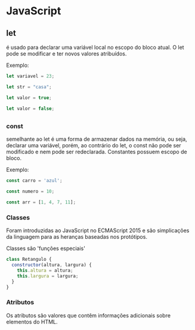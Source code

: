 # JavaScript



## let 

é usado para declarar uma variável local no escopo do bloco atual. O let pode se modificar e ter novos valores atribuídos.

Exemplo: 

```javascript
let variavel = 23;

let str = "casa";

let valor = true;

let valor = false;
```

## 

### const 

semelhante ao let é uma forma de armazenar dados na memória, ou seja, declarar uma variável, porém, ao contrário do let, o const não pode ser modificado e nem pode ser redeclarada. Constantes possuem escopo de bloco.

 Exemplo: 

```javascript
const carro = 'azul';

const numero = 10;

const arr = [1, 4, 7, 11];
```



### Classes

Foram introduzidas ao JavaScript no ECMAScript 2015 e são simplicações da linguagem para as heranças baseadas nos protótipos. 

Classes são 'funções especiais'



```javascript
class Retangulo {
  constructor(altura, largura) {
    this.altura = altura;
    this.largura = largura;
  }
}
```



### Atributos 

Os atributos são valores que contêm informações adicionais sobre elementos do HTML.
